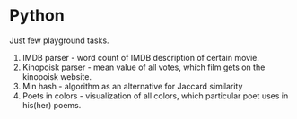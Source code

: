 # Python
Just few playground tasks.

1. IMDB parser - word count of IMDB description of certain movie. 
2. Kinopoisk parser - mean value of all votes, which film gets on the kinopoisk website. 
3. Min hash -  algorithm as an alternative for Jaccard similarity
4. Poets in colors - visualization of all colors, which particular poet uses in his(her) poems. 
